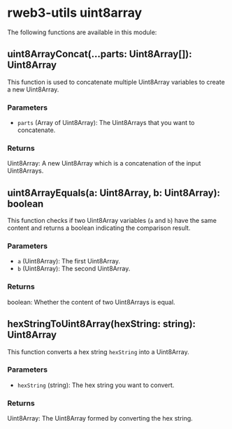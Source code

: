 # rweb3-utils uint8array

The following functions are available in this module:

## uint8ArrayConcat(...parts: Uint8Array[]): Uint8Array

This function is used to concatenate multiple Uint8Array variables to create a new Uint8Array.

### Parameters 

- `parts` (Array of Uint8Array): The Uint8Arrays that you want to concatenate.

### Returns

Uint8Array: A new Uint8Array which is a concatenation of the input Uint8Arrays.

## uint8ArrayEquals(a: Uint8Array, b: Uint8Array): boolean

This function checks if two Uint8Array variables (`a` and `b`) have the same content and returns a boolean indicating the comparison result.

### Parameters 

- `a` (Uint8Array): The first Uint8Array.
- `b` (Uint8Array): The second Uint8Array.

### Returns

boolean: Whether the content of two Uint8Arrays is equal.

## hexStringToUint8Array(hexString: string): Uint8Array

This function converts a hex string `hexString` into a Uint8Array.

### Parameters 

- `hexString` (string): The hex string you want to convert.

### Returns

Uint8Array: The Uint8Array formed by converting the hex string.

